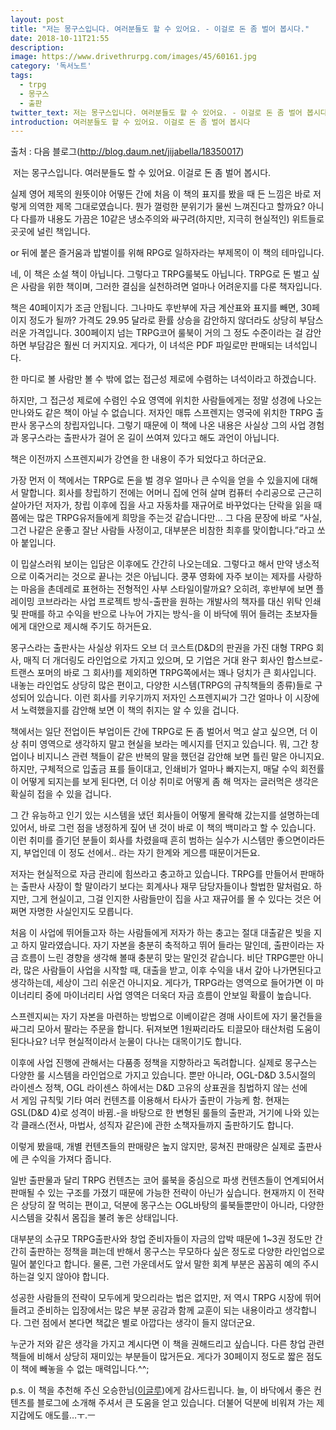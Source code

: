 ```yaml
---
layout: post
title: "저는 몽구스입니다. 여러분들도 할 수 있어요. - 이걸로 돈 좀 벌어 봅시다."
date: 2018-10-11T21:55
description:
image: https://www.drivethrurpg.com/images/45/60161.jpg
category: '독서노트'  
tags:
  - trpg
  - 몽구스
  - 출판
twitter_text: 저는 몽구스입니다. 여러분들도 할 수 있어요. - 이걸로 돈 좀 벌어 봅시다
introduction: 여러분들도 할 수 있어요. 이걸로 돈 좀 벌어 봅시다
---
```


출처 : 다음 블로그(<http://blog.daum.net/jijabella/18350017>)

 저는 몽구스입니다. 여러분들도 할 수 있어요. 이걸로 돈 좀 벌어 봅시다.

실제 영어 제목의 원뜻이야 어떻든 간에 처음 이 책의 표지를 봤을 때 든 느낌은 바로 저렇게 의역한 제목 그대로였습니다. 뭔가 껄렁한 분위기가 물씬 느껴진다고 할까요? 아니다 다를까 내용도 가끔은 10같은 냉소주의와 싸구려(하지만, 지극히 현실적인) 위트들로 곳곳에 널린 책입니다.

or 뒤에 붙은 즐거움과 밥벌이를 위해 RPG로 일하자라는 부제목이 이 책의 테마입니다.

네, 이 책은 소설 책이 아닙니다. 그렇다고 TRPG룰북도 아닙니다. TRPG로 돈 벌고 싶은 사람을 위한 책이며, 그러한 결심을 실천하려면 얼마나 어려운지를 다룬 책자입니다.

책은 40페이지가 조금 안됩니다. 그나마도 후반부에 자금 계산표와 표지를 빼면, 30페이지 정도가 될까? 가격도 29.95 달라로 환률 상승을 감안하지 않더라도 상당히 부담스러운 가격입니다. 300페이지 넘는 TRPG코어 룰북이 거의 그 정도 수준이라는 걸 감안하면 부담감은 훨씬 더 커지지요. 게다가, 이 녀석은 PDF 파일로만 판매되는 녀석입니다.

한 마디로 볼 사람만 볼 수 밖에 없는 접근성 제로에 수렴하는 녀석이라고 하겠습니다.

하지만, 그 접근성 제로에 수렴인 수요 영역에 위치한 사람들에게는 정말 성경에 나오는 만나와도 같은 책이 아닐 수 없습니다. 저자인 매튜 스프렌지는 영국에 위치한 TRPG 출판사 몽구스의 창립자입니다. 그렇기 때문에 이 책에 나온 내용은 사실상 그의 사업 경험과 몽구스라는 출판사가 걸어 온 길이 쓰여져 있다고 해도 과언이 아닙니다.

책은 이전까지 스프렌지씨가 강연을 한 내용이 주가 되었다고 하더군요.

가장 먼저 이 책에서는 TRPG로 돈을 벌 경우 얼마나 큰 수익을 얻을 수 있을지에 대해서 말합니다. 회사를 창립하기 전에는 어머니 집에 언혀 살며 컴퓨터 수리공으로 근근히 살아가던 저자가, 창립 이후에 집을 사고 자동차를 재규어로 바꾸었다는 단락을 읽을 때쯤에는 많은 TRPG유저들에게 희망을 주는것 같습니다만&#8230; 그 다음 문장에 바로 &#8220;사실, 그건 나같은 운좋고 잘난 사람들 사정이고, 대부분은 비참한 최후를 맞이합니다.&#8221;라고 쏘아 붙입니다.

이 밉살스러워 보이는 입담은 이후에도 간간히 나오는데요. 그렇다고 해서 만약 냉소적으로 이죽거리는 것으로 끝나는 것은 아닙니다. 쿵푸 영화에 자주 보이는 제자를 사랑하는 마음을 촌데레로 표현하는 전형적인 사부 스타일이랄까요? 오히려, 후반부에 보면 플레이밍 코브라라는 사업 프로젝트 방식-출판을 원하는 개발사의 책자를 대신 위탁 인쇄및 판매를 하고 수익을 반으로 나누어 가지는 방식-을 이 바닥에 뛰어 들려는 초보자들에게 대안으로 제시해 주기도 하거든요.

몽구스라는 출판사는 사실상 위자드 오브 더 코스트(D&D의 판권을 가진 대형 TRPG 회사, 매직 더 개더링도 라인업으로 가지고 있으며, 모 기업은 거대 완구 회사인 합스브로-트랜스 포머의 바로 그 회사!)를 제외하면 TRPG쪽에서는 꽤나 덩치가 큰 회사입니다. 내놓는 라인업도 상당히 많은 편이고, 다양한 시스템(TRPG의 규칙책들의 종류)들로 구성되어 있습니다. 이런 회사를 키우기까지 저자인 스프렌지씨가 그간 얼마나 이 시장에서 노력했을지를 감안해 보면 이 책의 취지는 알 수 있을 겁니다.

책에서는 일단 전업이든 부업이든 간에 TRPG로 돈 좀 벌어서 먹고 살고 싶으면, 더 이상 취미 영역으로 생각하지 말고 현실을 보라는 메시지를 던지고 있습니다. 뭐, 그간 창업이나 비지니스 관련 책들이 같은 반복의 말을 했던걸 감안해 보면 틀린 말은 아니지요. 하지만, 구체적으로 입출금 표를 들이대고, 인쇄비가 얼마나 빠지는지, 매달 수익 회전률이 어떻게 되지는를 보게 된다면, 더 이상 취미로 어떻게 좀 해 먹자는 글러먹은 생각은 확실히 접을 수 있을 겁니다.

그 간 유능하고 인기 있는 시스템을 냈던 회사들이 어떻게 몰락해 갔는지를 설명하는데 있어서, 바로 그런 점을 냉정하게 짚어 낸 것이 바로 이 책의 백미라고 할 수 있습니다. 이런 취미를 즐기던 분들이 회사를 차렸을때 흔히 범하는 실수가 시스템만 좋으면이라든지, 부업인데 이 정도 선에서.. 라는 자기 한계와 게으름 때문이거든요.

저자는 현실적으로 자금 관리에 힘쓰라고 충고하고 있습니다. TRPG를 만들어서 판매하는 출판사 사장이 할 말이라기 보다는 회계사나 재무 담당자들이나 할법한 말처럼요. 하지만, 그게 현실이고, 그걸 인지한 사람들만이 집을 사고 재규어를 몰 수 있다는 것은 어쩌면 자명한 사실인지도 모릅니다.

처음 이 사업에 뛰어들고자 하는 사람들에게 저자가 하는 충고는 절대 대출같은 빚을 지고 하지 말라였습니다. 자기 자본을 충분히 축적하고 뛰어 들라는 말인데, 출판이라는 자금 흐름이 느린 경향을 생각해 볼때 충분히 맞는 말인것 같습니다. 비단 TRPG뿐만 아니라, 많은 사람들이 사업을 시작할 때, 대출을 받고, 이후 수익을 내서 갚아 나가면된다고 생각하는데, 세상이 그리 쉬운건 아니지요. 게다가, TRPG라는 영역으로 들어가면 이 마이너리티 중에 마이너리티 사업 영역은 더욱더 자금 흐름이 안보일 확률이 높습니다.

스프렌지씨는 자기 자본을 마련하는 방법으로 이베이같은 경매 사이트에 자기 물건들을 싸그리 모아서 팔라는 주문을 합니다. 뒤져보면 1원짜리라도 티끌모아 태산처럼 도움이 된다나요? 너무 현실적이라서 눈물이 다나는 대목이기도 합니다.

이후에 사업 진행에 관해서는 다품종 정책을 지향하라고 독려합니다. 실제로 몽구스는 다양한 룰 시스템을 라인업으로 가지고 있습니다. 뿐만 아니라, OGL-D&D 3.5시절의 라이센스 정책, OGL 라이센스 하에서는 D&D 고유의 상표권을 침법하지 않는 선에서 게임 규칙및 기타 여러 컨텐츠를 이용해서 타사가 출판이 가능케 함. 현재는 GSL(D&D 4)로 성격이 바뀜.-을 바탕으로 한 변형된 룰들의 출판과, 거기에 나와 있는 각 클래스(전사, 마법사, 성직자 같은)에 관한 소책자들까지 출판하기도 합니다.

이렇게 봤을때, 개별 컨텐츠들의 판매량은 높지 않지만, 뭉쳐진 판매량은 실제로 출판사에 큰 수익을 가져다 줍니다.

일반 출판물과 달리 TRPG 컨텐츠는 코어 룰북을 중심으로 파생 컨텐츠들이 연계되어서 판매될 수 있는 구조를 가졌기 때문에 가능한 전략이 아닌가 싶습니다. 현재까지 이 전략은 상당히 잘 먹히는 편이고, 덕분에 몽구스는 OGL바탕의 룰북들뿐만이 아니라, 다양한 시스템을 갖춰서 몸집을 불려 놓은 상태입니다.

대부분의 소규모 TRPG출판사와 창업 준비자들이 자금의 압박 때문에 1~3권 정도만 간간히 출판하는 정책을 펴는데 반해서 몽구스는 무모하다 싶은 정도로 다양한 라인업으로 밀어 붙인다고 합니다. 물론, 그런 가운데서도 앞서 말한 회계 부분은 꼼꼼히 예의 주시하는걸 잊지 않아야 합니다.

성공한 사람들의 전략이 모두에게 맞으리라는 법은 없지만, 저 역시 TRPG 시장에 뛰어들려고 준비하는 입장에서는 많은 부분 공감과 함께 교훈이 되는 내용이라고 생각합니다. 그런 점에서 본다면 책값은 별로 아깝다는 생각이 들지 않더군요.

누군가 저와 같은 생각을 가지고 계시다면 이 책을 권해드리고 싶습니다. 다른 창업 관련 책들에 비해서 상당히 재미있는 부분들이 많거든요. 게다가 30페이지 정도로 짧은 점도 이 책에 빼놓을 수 없는 매력입니다.^^;

p.s. 이 책을 추천해 주신 오승한님([이글루](http://wishsong.egloos.com/))에게 감사드립니다. 늘, 이 바닥에서 좋은 컨텐츠를 블로그에 소개해 주셔서 큰 도움을 얻고 있습니다. 더불어 덕분에 비워져 가는 제 지갑에도 애도를&#8230;ㅜ.ㅡ